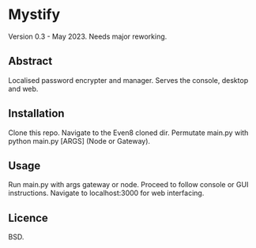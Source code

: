 # Mystify
Version 0.3 - May 2023. Needs major reworking.

## Abstract
Localised password encrypter and manager. Serves the console, desktop and web.

## Installation
Clone this repo. Navigate to the Even8 cloned dir. Permutate main.py with python main.py [ARGS] (Node or Gateway).

## Usage
Run main.py with args gateway or node. Proceed to follow console or GUI instructions.
Navigate to localhost:3000 for web interfacing.

## Licence
BSD.
